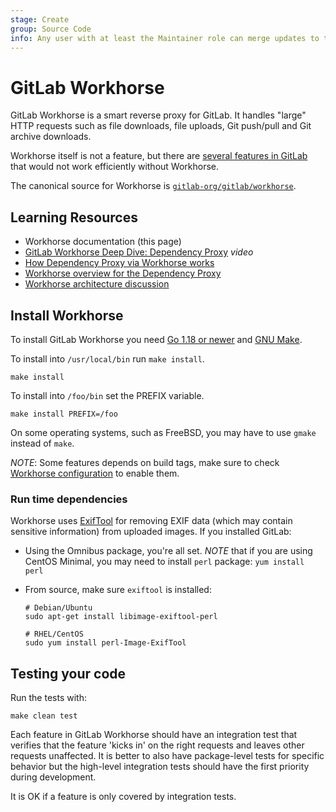 ```yaml
---
stage: Create
group: Source Code
info: Any user with at least the Maintainer role can merge updates to this content. For details, see https://docs.gitlab.com/ee/development/development_processes.html#development-guidelines-review.
---
```


# GitLab Workhorse

GitLab Workhorse is a smart reverse proxy for GitLab. It handles
"large" HTTP requests such as file downloads, file uploads, Git
push/pull and Git archive downloads.

Workhorse itself is not a feature, but there are
[several features in GitLab](gitlab_features.md) that would not work efficiently without Workhorse.

The canonical source for Workhorse is
[`gitlab-org/gitlab/workhorse`](https://gitlab.com/gitlab-org/gitlab/tree/master/workhorse).

## Learning Resources

- Workhorse documentation (this page)
- [GitLab Workhorse Deep Dive: Dependency Proxy](https://www.youtube.com/watch?v=9cRd-k0TRqI) _video_
- [How Dependency Proxy via Workhorse works](https://gitlab.com/gitlab-org/gitlab/-/issues/370235)
- [Workhorse overview for the Dependency Proxy](https://www.youtube.com/watch?v=WmBibT9oQms)
- [Workhorse architecture discussion](https://www.youtube.com/watch?v=QlHdh-yudtw)

## Install Workhorse

To install GitLab Workhorse you need [Go 1.18 or newer](https://go.dev/dl) and
[GNU Make](https://www.gnu.org/software/make/).

To install into `/usr/local/bin` run `make install`.

```plaintext
make install
```

To install into `/foo/bin` set the PREFIX variable.

```plaintext
make install PREFIX=/foo
```

On some operating systems, such as FreeBSD, you may have to use
`gmake` instead of `make`.

*NOTE*: Some features depends on build tags, make sure to check
[Workhorse configuration](configuration.md) to enable them.

### Run time dependencies

Workhorse uses [ExifTool](https://exiftool.org/) for
removing EXIF data (which may contain sensitive information) from uploaded
images. If you installed GitLab:

- Using the Omnibus package, you're all set.
  *NOTE* that if you are using CentOS Minimal, you may need to install `perl`
  package: `yum install perl`
- From source, make sure `exiftool` is installed:

  ```shell
  # Debian/Ubuntu
  sudo apt-get install libimage-exiftool-perl

  # RHEL/CentOS
  sudo yum install perl-Image-ExifTool
  ```

## Testing your code

Run the tests with:

```plaintext
make clean test
```

Each feature in GitLab Workhorse should have an integration test that
verifies that the feature 'kicks in' on the right requests and leaves
other requests unaffected. It is better to also have package-level tests
for specific behavior but the high-level integration tests should have
the first priority during development.

It is OK if a feature is only covered by integration tests.

<!--
## License

This code is distributed under the MIT license, see the [LICENSE](LICENSE) file.
-->
